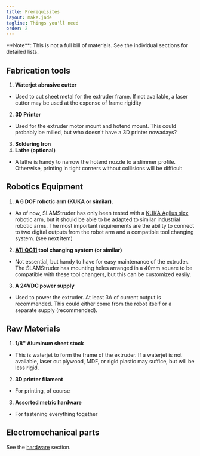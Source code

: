 ```yaml
---
title: Prerequisites
layout: make.jade
tagline: Things you'll need
order: 2
---
```


<p class="uk-alert uk-alert-warning">**Note**: This is not a full bill of materials. See the individual sections for detailed lists.</p>

## Fabrication tools

1. **Waterjet abrasive cutter**
 - Used to cut sheet metal for the extruder frame. If not available, a laser cutter may be used at the expense of frame rigidity
2. **3D Printer**
 - Used for the extruder motor mount and hotend mount. This could probably be milled, but who doesn't have a 3D printer nowadays?
3. **Soldering Iron**
4. **Lathe (optional)**
 - A lathe is handy to narrow the hotend nozzle to a slimmer profile. Otherwise, printing in tight corners without collisions will be difficult

## Robotics Equipment

1. **A 6 DOF robotic arm (KUKA or similar)**. 
 - As of now, SLAMStruder has only been tested with a [KUKA Agilus sixx](http://www.kuka-robotics.com/en/products/industrial_robots/small_robots/kr6_r900_sixx/) robotic arm, but it should be able to be adapted to similar industrial robotic arms. The most important requirements are the ability to connect to two digital outputs from the robot arm and a compatible tool changing system. (see next item)
2. **[ATI QC11](http://www.ati-ia.com/products/toolchanger/QC.aspx?ID=QC-11) tool changing system (or similar)**
 - Not essential, but handy to have for easy maintenance of the extruder. The SLAMStruder has mounting holes arranged in a 40mm square to be compatible with these tool changers, but this can be customized easily.
3. **A 24VDC power supply**
 - Used to power the extruder. At least 3A of current output is recommended. This could either come from the robot itself or a separate supply (recommended). 

## Raw Materials

1. **1/8" Aluminum sheet stock**
 - This is waterjet to form the frame of the extruder. If a waterjet is not available, laser cut plywood, MDF, or rigid plastic may suffice, but will be less rigid.
2. **3D printer filament**
 - For printing, of course
3. **Assorted metric hardware**
 - For fastening everything together

## Electromechanical parts

See the [hardware](/make/hardware) section.
